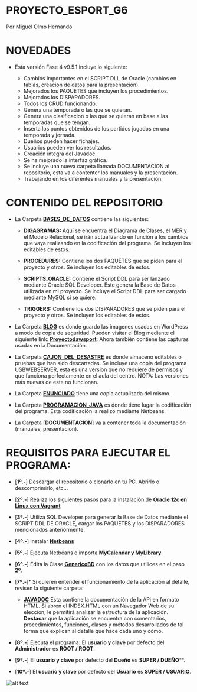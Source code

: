 # PROYECTO_ESPORT_G6
Por Miguel Olmo Hernando

# NOVEDADES

* Esta versión Fase 4 v9.5.1 incluye lo siguiente:

	* Cambios importantes en el SCRIPT DLL de Oracle (cambios en tablas, creacion de datos para la presentacion).
	* Mejorados los PAQUETES que incluyen los procedimientos.
	* Mejorados los DISPARADORES.
	* Todos los CRUD funcionando.
	* Genera una temporada o las que se quieran.
	* Genera una clasificacion o las que se quieran en base a las temporadas que se tengan.
	* Inserta los puntos obtenidos de los partidos jugados en una temporada y jornada.
	* Dueños pueden hacer fichajes.
	* Usuarios pueden ver los resultados.
	* Creación íntegra del Javadoc.
	* Se ha mejorado la interfaz gráfica.
	* Se incluye una nueva carpeta llamada DOCUMENTACION al repositorio, esta va a contenter los manuales y la presentación.
	* Trabajando en los diferentes manuales y la presentación.
	

# CONTENIDO DEL REPOSITORIO

* La Carpeta [**BASES_DE_DATOS**](https://github.com/migueloh/PROYECTO_ESPORT_G6/tree/master/BASES_DE_DATOS) contiene las siguientes:

	* **DIGAGRAMAS:** Aquí se encuentra el Diagrama de Clases, el MER y el Modelo Relacional, se irán actualizando en función a los cambios que vaya realizando en la codificación del programa. Se incluyen los editables de estos.
	
	* **PROCEDURES:** Contiene los dos PAQUETES que se piden para el proyecto y otros. Se incluyen los editables de estos.
				
	* **SCRIPTS_ORACLE:** Contiene el Script DDL para ser lanzado mediante Oracle SQL Developer. Este genera la Base de Datos utilizada en mi proyecto.	Se incluye el Script DDL para ser cargado mediante MySQL si se quiere.
	
	* **TRIGGERS:** Contiene los dos DISPARADORES que se piden para el proyecto y otros. Se incluyen los editables de estos.
		

* La Carpeta [**BLOG**](https://github.com/migueloh/PROYECTO_ESPORT_G6/tree/master/BLOG) es donde guardo las imagenes usadas en WordPress a modo de copia de seguridad. Pueden visitar el Blog mediante el siguiente link: [**Proyectodawsport**](https://proyectodawsport.wordpress.com/). Ahora también contiene las capturas usadas en la Documentación.

* La Carpeta [**CAJON_DEL_DESASTRE**](https://github.com/migueloh/PROYECTO_ESPORT_G6/tree/master/CAJON_DEL_DESASTRE) es donde almaceno editables o pruebas que han sido descartadas. Se incluye una copia del programa USBWEBSERVER, esta es una version que no requiere de permisos y que funciona perfectamente en el aula del centro. NOTA: Las versiones más nuevas de este no funcionan.

* La Carpeta [**ENUNCIADO**](https://github.com/migueloh/PROYECTO_ESPORT_G6/tree/master/ENUNCIADO) tiene una copia actualizada del mismo.

* La Carpeta [**PROGRAMACION_JAVA**](https://github.com/migueloh/PROYECTO_ESPORT_G6/tree/master/PROGRAMA_JAVA/ProyectoEsport_MOH) es donde tiene lugar la codificación del programa. Esta codificación la realizo mediante Netbeans.

* La Carpeta [**DOCUMENTACION**] va a contener toda la documentación (manuales, presentacion).


# REQUISITOS PARA EJECUTAR EL PROGRAMA:

* [**1º.-**] Descargar el repositorio o clonarlo en tu PC. Abrirlo o descomprimirlo, etc...

* [**2º.-**] Realiza los siguientes pasos para la instalación de [**Oracle 12c en Linux con Vagrant**](https://github.com/migueloh/PROYECTO_ESPORT_G6/tree/master/PROGRAMA_JAVA/ProyectoEsport_MOH)

* [**3º.-**] Utiliza SQL Developer para generar la Base de Datos mediante el SCRIPT DDL DE ORACLE, cargar los PAQUETES y los DISPARADORES mencionados anteriormente.

* [**4º.-**] Instalar [**Netbeans**](https://netbeans.org/)

* [**5º.-**] Ejecuta Netbeans e importa [**MyCalendar y MyLibrary**](https://github.com/migueloh/PROYECTO_ESPORT_G6/tree/master/PROGRAMA_JAVA/ProyectoEsport_MOH/src)

* [**6º.-**] Edita la Clase  [**GenericoBD**](https://github.com/migueloh/PROYECTO_ESPORT_G6/blob/master/PROGRAMA_JAVA/ProyectoEsport_MOH/src/ModelBD/GenericoBD.java) con los datos que utilices en el paso **2º**.

* [**7º.-**]* Si quieren entender el funcionamiento de la aplicación al detalle, revisen la siguiente carpeta:
	* [**JAVADOC**](https://github.com/migueloh/PROYECTO_ESPORT_G6/tree/master/PROGRAMA_JAVA/ProyectoEsport_MOH/dist/javadoc) Esta contiene la documentación de la APi en formato HTML. Si abren el INDEX.HTML con un Navegador Web de su elección, le permitirá analizar la estructura de la aplicación. **Destacar** que la aplicación se encuentra con comentarios, procedimientos, funciones, clases y métodos desarrollados de tal forma que explican al detalle que hace cada uno y cómo.
	
* [**8º.-**] Ejecuta el programa. El **usuario y clave** por defecto del **Administrador** es **ROOT / ROOT**.

* [**9º.-**] El **usuario y clave** por defecto del **Dueño** es **SUPER / DUEÑO****.

* [**10º.-**] El **usuario y clave** por defecto del **Usuario** es **SUPER / USUARIO**.

![alt text](https://github.com/migueloh/PROYECTO_ESPORT_G6/blob/master/BLOG/Captura1.PNG)
